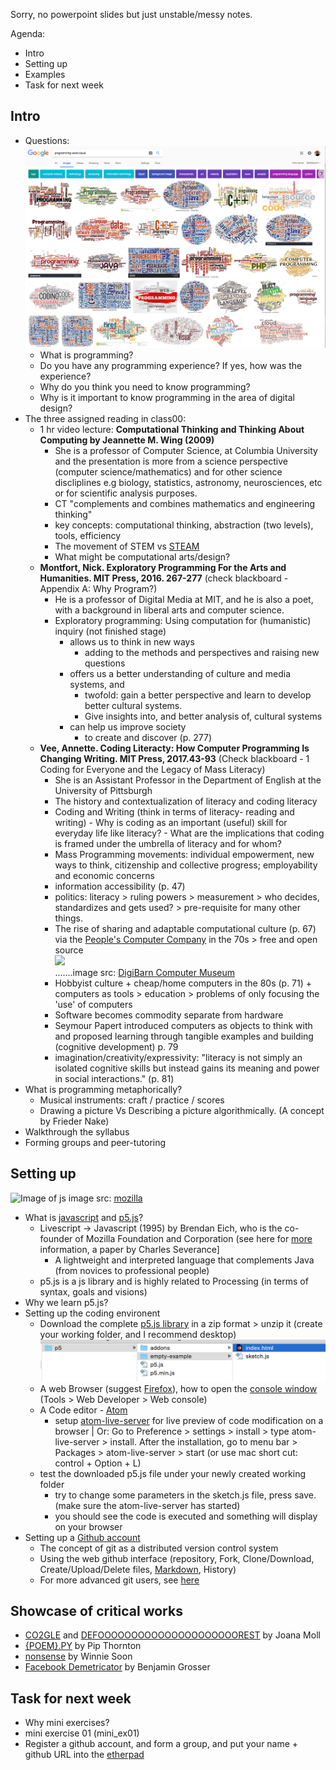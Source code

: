 Sorry, no powerpoint slides but just unstable/messy notes.

Agenda:
- Intro
- Setting up
- Examples
- Task for next week

## Intro
- Questions:
![Image of programming](https://github.com/AUAP/AP2018/blob/master/class01/programming1.png)
    - What is programming? 
    - Do you have any programming experience? If yes, how was the experience? 
    - Why do you think you need to know programming? 
    - Why is it important to know programming in the area of digital design?
- The three assigned reading in class00:
    - 1 hr video lecture: **Computational Thinking and Thinking About Computing by Jeannette M. Wing (2009)**
      - She is a professor of Computer Science, at Columbia University and the presentation is more from a science perspective (computer science/mathematics) and for other science discliplines e.g biology, statistics, astronomy, neurosciences, etc or for scientific analysis purposes.
      - CT "complements and combines mathematics and engineering thinking"
      - key concepts: computational thinking, abstraction (two levels), tools, efficiency
      - The movement of STEM vs [STEAM](https://educationcloset.com/steam/what-is-steam/)
      - What might be computational arts/design? 
    - **Montfort, Nick. Exploratory Programming For the Arts and Humanities. MIT Press, 2016. 267-277** (check blackboard - Appendix A: Why Program?)
        - He is a professor of Digital Media at MIT, and he is also a poet, with a background in liberal arts and computer science. 
        - Exploratory programming: Using computation for (humanistic) inquiry (not finished stage) 
            - allows us to think in new ways 
                - adding to the methods and perspectives and raising new questions
            - offers us a better understanding of culture and media systems, and
                - twofold: gain a better perspective and learn to develop better cultural systems.
                - Give insights into, and better analysis of, cultural systems
            - can help us improve society
                - to create and discover (p. 277)
    - **Vee, Annette. Coding Literacty: How Computer Programming Is Changing Writing. MIT Press, 2017.43-93** (Check blackboard - 1 Coding for Everyone and the Legacy of Mass Literacy)
        - She is an Assistant Professor in the Department of English at the University of Pittsburgh
        - The history and contextualization of literacy and coding literacy
        - Coding and Writing (think in terms of literacy- reading and writing)
                - Why is coding as an important (useful) skill for everyday life like literacy? 
                - What are the implications that coding is framed under the umbrella of literacy and for whom?
        - Mass Programming movements: individual empowerment, new ways to think, citizenship and collective progress; employability and economic concerns
        - information accessibility (p. 47)
        - politics: literacy > ruling powers > measurement > who decides, standardizes and gets used? > pre-requisite for many other things.
        - The rise of sharing and adaptable computational culture (p. 67) via the [People's Computer Company](http://www.digibarn.com/collections/newsletters/peoples-computer/index.html) in the 70s > free and open source
        <br><img src="http://www.digibarn.com/collections/newsletters/peoples-computer/peoples-1972-oct/1972-10-PCC-cover-medium.jpg" width="450"><br>
        .......image src: [DigiBarn Computer Museum](http://www.digibarn.com/collections/newsletters/peoples-computer/peoples-1972-oct/index.html)
        - Hobbyist culture + cheap/home computers in the 80s (p. 71) + computers as tools  > education > problems of only focusing the 'use' of computers
        - Software becomes commodity separate from hardware
        - Seymour Papert introduced computers as objects to think with and proposed learning through tangible examples and building (cognitive development) p. 79
        - imagination/creativity/expressivity: "literacy is not simply an isolated cognitive skills but instead gains its meaning and power in social interactions." (p. 81)
- What is programming metaphorically? 
    - Musical instruments: craft / practice / scores 
    - Drawing a picture Vs Describing a picture algorithmically. (A concept by Frieder Nake) 
- Walkthrough the syllabus 
- Forming groups and peer-tutoring
## Setting up
![Image of js](https://mdn.mozillademos.org/files/13504/execution.png)
image src: [mozilla](https://developer.mozilla.org/en-US/docs/Learn/JavaScript/First_steps/What_is_JavaScript)
- What is [javascript](https://developer.mozilla.org/en-US/docs/Learn/JavaScript/First_steps/What_is_JavaScript) and [p5.js](https://p5js.org/)? 
    - Livescript -> Javascript (1995) by Brendan Eich, who is the co-founder of Mozilla Foundation and Corporation (see here for [more](http://cis.msjc.edu/csis125a/resources/papers-Brendan-Eich-JavaScript-Copyright-IEEE.pdf) information, a paper by Charles Severance] 
        - A lightweight and interpreted language that complements Java (from novices to professional people)
    - p5.js is a js library and is highly related to Processing (in terms of syntax, goals and visions) 
- Why we learn p5.js? 
- Setting up the coding environent
  - Download the complete [p5.js library](https://p5js.org/download/) in a zip format > unzip it (create your working folder, and I recommend desktop)
  ![Image of p5_directory](https://github.com/AUAP/AP2018/blob/master/class01/p5_directory.png)
  - A web Browser (suggest [Firefox](https://www.mozilla.org/en-US/firefox/new/)), how to open the [console window](https://developer.mozilla.org/en-US/docs/Tools/Web_Console/Console_messages) (Tools > Web Developer > Web console)
  - A Code editor - [Atom](https://atom.io/)
    - setup [atom-live-server](https://www.youtube.com/watch?v=0Xy3yDDY4IE) for live preview of code modification on a browser | Or: Go to Preference > settings > install > type atom-live-server > install. After the installation, go to menu bar > Packages > atom-live-server > start (or use mac short cut: control + Option + L)
  - test the downloaded p5.js file under your newly created working folder
    - try to change some parameters in the sketch.js file, press save. (make sure the atom-live-server has started)
    - you should see the code is executed and something will display on your browser
 - Setting up a [Github account](http://www.github.com)
    - The concept of git as a distributed version control system
    - Using the web github interface (repository, Fork, Clone/Download, Create/Upload/Delete files, [Markdown](https://guides.github.com/features/mastering-markdown/), History)
    - For more advanced git users, see [here](https://github.com/AUAP/AP2018/blob/master/gitRef.md) 
    
## Showcase of critical works
- [CO2GLE](http://www.janavirgin.com/CO2/CO2GLE_about.html) and [DEFOOOOOOOOOOOOOOOOOOOOOREST](http://www.janavirgin.com/CO2/DEFOOOOOOOOOOOOOOOOOOOOOREST_about.html) by Joana Moll 
- [{POEM}.PY](https://linguisticgeographies.com/2016/06/12/poem-py-a-critique-of-linguistic-capitalism/) by Pip Thornton
- [nonsense](http://siusoon.net/?p=17) by Winnie Soon
- [Facebook Demetricator](http://bengrosser.com/projects/facebook-demetricator/) by Benjamin Grosser
## Task for next week
- Why mini exercises?
- mini exercise 01 (mini_ex01)
- Register a github account, and form a group, and put your name + github URL into the [etherpad](https://etherpad.net/p/ap2018)

